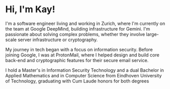 # Hi, I'm Kay!
I'm a software engineer living and working in Zurich, where I'm currently on the team at Google DeepMind, building infrastructure for Gemini. I'm passionate about solving complex problems, whether they involve large-scale server infrastructure or cryptography.

My journey in tech began with a focus on information security. Before joining Google, I was at ProtonMail, where I helped design and build core back-end and cryptographic features for their secure email service.

I hold a Master's in Information Security Technology and a dual Bachelor in Applied Mathematics and in Computer Science from Eindhoven University of Technology, graduating with Cum Laude honors for both degrees
